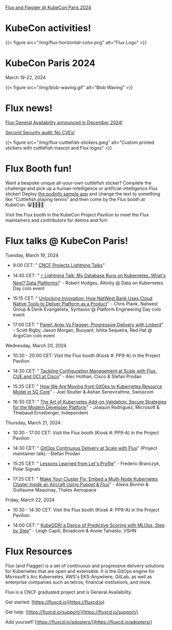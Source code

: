 [Flux and Flagger @ KubeCon Paris 2024](/kubecon)

# KubeCon activities!


<div class="clearfix">
<div class="flux-logo-inner-header-left">
{{< figure src="/img/flux-horizontal-color.png" alt="Flux Logo" >}}
</div>

<div class="float-header-kubecon"><h1>KubeCon Paris 2024</h1><p>March 19-22, 2024</p></div>


<div class="inner-header-right-align">
{{< figure src="/img/blob-waving.gif" alt="Blob Waving" >}}
</div></div>

# Flux news!

[Flux General Availability announced in December 2024!](https://fluxcd.io/blog/2023/12/flux-v2.2.0/)

[Second Security audit: No CVEs!](https://fluxcd.io/blog/2023/11/flux-security-audit/)


<div class="clearfix">
  <div class="stickers-float-left">
{{< figure src="/img/flux-cuttlefish-stickers.jpeg" alt="Custom printed stickers with cuttlefish mascot and Flux logos" >}}
</div>


<div class="float-booth-fun"><h1>Flux Booth fun!</h1><p>Want a bespoke unique all-your-own cuttlefish sticker? Complete the challenge and pick up a human-intelligence or artificial-intelligence Flux sticker! Deploy <a href="https://github.com/stefanprodan/podinfo">the podinfo sample app</a> and change the text to something like "Cuttlefish playing tennis" and then come by the Flux booth at KubeCon. 😸👩🏻‍🎨🎨</p><p>Visit the Flux booth in the KubeCon Project Pavilion to meet the Flux maintainers and contributors for demos and fun!</p></div></div>

# Flux talks @ KubeCon Paris!

Tuesday, March 19, 2024

- 9:00 CET: " [CNCF Projects Lightning Talks](https://sched.co/1ZOFb)"

- 14:45 CET: " [⚡ Lightning Talk: My Database Runs on Kubernetes. What's Next? Data Platforms!](https://sched.co/1YFiG)" \- Robert Hodges, Altinity @ Data on Kubernetes Day colo event

- 15:15 CET: " [Unlocking Innovation: How NatWest Bank Uses Cloud Native Tools to Deliver Platform as a Product](https://sched.co/1YFif)" \- Chris Plank, Natwest Group & Derik Evangelista, Syntasso @ Platform Engineering Day colo event

- 17:00 CET: " [Panel: Argo Vs Flagger: Progressive Delivery with Linkerd](https://sched.co/1YFjm)" \- Scott Rigby; Jason Morgan, Buoyant; Ishita Sequeira, Red Hat @ ArgoCon colo event


Wednesday, March 20, 2024

- 10:30 - 20:00 CET: Visit the Flux booth (Kiosk #: PP9-A) in the Project Pavilion

- 14:30 CET: " [Tackling Configuration Management at Scale with Flux, CUE and OCI at Cisco](https://sched.co/1YeMe)" \- Alec Hothan, Cisco & Stefan Prodan

- 15:25 CET: " [How We Are Moving from GitOps to Kubernetes Resource Model in 5G Core](https://sched.co/1YeN2)" \- Joel Studler & Ashan Senevirathne, Swisscom

- 16:30 CET: " [The Art of Kubernetes Add-on Validation: Secure Strategies for the Modern Developer Platform](https://sched.co/1YeN8)" \- Joaquin Rodriguez, Microsoft & Thiebaud Ernstberger, Independent


Thursday, March 21, 2024

- 10:30 - 17:00 CET: Visit the Flux booth (Kiosk #: PP9-A) in the Project Pavilion

- 14:30 CET: " [GitOps Continuous Delivery at Scale with Flux](https://sched.co/1YhhG)" (Project maintainer talk) - Stefan Prodan

- 15:25 CET: " [Lessons Learned from Let's Profile](https://sched.co/1YePX)" \- Frederic Branczyk, Polar Signals

- 17:25 CET: " [Make Your Cluster Fly: Embed a Multi-Node Kubernetes Cluster Inside an Aircraft Using Puppet & Flux](https://sched.co/1YeQA)" \- Alexis Bonnin & Guillaume Maquinay, Thales Aerospace


Friday, March 22, 2024

- 10:30 - 14:30 CET: Visit the Flux booth (Kiosk #: PP9-A) in the Project Pavilion

- 14:00 CET: " [KubeDDR! a Dance of Predictive Scoring with MLOps, Step by Step](https://sched.co/1YeRR)" \- Leigh Capili, Broadcom & Annie Talvasto, VSHN


# Flux Resources

Flux (and Flagger) is a set of continuous and progressive delivery solutions for Kubernetes that are open and extensible. It is the GitOps engine for Microsoft's Arc Kubernetes, AWS's EKS-Anywhere, GitLab, as well as enterprise companies such as telcos, financial institutions, and more.

Flux is a CNCF graduated project and is General Availability.

Get started: [https://fluxcd.io](https://fluxcd.io)

Get help: [https://fluxcd.io/support/](https://fluxcd.io/support/)

Add yourself! [https://fluxcd.io/adopters/](https://fluxcd.io/adopters/)
